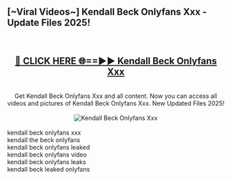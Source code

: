 <h2>[~Viral Videos~] Kendall Beck Onlyfans Xxx - Update Files 2025!</h2>
<br>
<div align="center">
<h2><a href="https://betterlinks.top/A2PfLJ" rel="nofollow">🔴 CLICK HERE 🌐==►► Kendall Beck Onlyfans Xxx</a></h2>
<br>
Get Kendall Beck Onlyfans Xxx and all content. Now you can access all videos and pictures of Kendall Beck Onlyfans Xxx. New Updated Files 2025!
<br>
<br>
<a href="https://betterlinks.top/A2PfLJ" rel="nofollow" data-target="animated-image.originalLink"><img src="https://i.ibb.co.com/WyWwxjT/player-gif2.gif" alt="Kendall Beck Onlyfans Xxx" style="max-width: 100%; display: inline-block;" data-target="animated-image.originalImage"></a>
</div>
<br>
kendall beck onlyfans xxx<br>
kendall the beck onlyfans<br>
kendall beck onlyfans leaked<br>
kendall beck onlyfans video<br>
kendall beck onlyfans leaks<br>
kendall beck leaked onlyfans